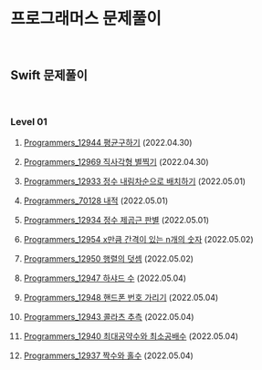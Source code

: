 # 프로그래머스 문제풀이

<br/>

## Swift 문제풀이

<br/>

### Level 01

1. [Programmers_12944 평균구하기](https://programmers.co.kr/learn/courses/30/lessons/12944?language=swift) (2022.04.30)

2. [Programmers_12969 직사각형 별찍기](https://programmers.co.kr/learn/courses/30/lessons/12969?language=swift) (2022.04.30)

3. [Programmers_12933 정수 내림차순으로 배치하기](https://programmers.co.kr/learn/courses/30/lessons/12933?language=swift) (2022.05.01)

4. [Programmers_70128 내적](https://programmers.co.kr/learn/courses/30/lessons/70128?language=swift) (2022.05.01)

5. [Programmers_12934 정수 제곱근 판별](https://programmers.co.kr/learn/courses/30/lessons/12934?language=swift) (2022.05.01)

6. [Programmers_12954 x만큼 간격이 있는 n개의 숫자](https://programmers.co.kr/learn/courses/30/lessons/12954?language=swift) (2022.05.02)

7. [Programmers_12950 행렬의 덧셈](https://programmers.co.kr/learn/courses/30/lessons/12950?language=swift#) (2022.05.02)

8. [Programmers_12947 하샤드 수](https://programmers.co.kr/learn/courses/30/lessons/12947) (2022.05.04)

9. [Programmers_12948 핸드폰 번호 가리기](https://programmers.co.kr/learn/courses/30/lessons/12948) (2022.05.04)

10. [Programmers_12943 콜라츠 추측](https://programmers.co.kr/learn/courses/30/lessons/12943) (2022.05.04)

11. [Programmers_12940 최대공약수와 최소공배수](https://programmers.co.kr/learn/courses/30/lessons/12940) (2022.05.04)

12. [Programmers_12937 짝수와 홀수](https://programmers.co.kr/learn/courses/30/lessons/12937) (2022.05.04)